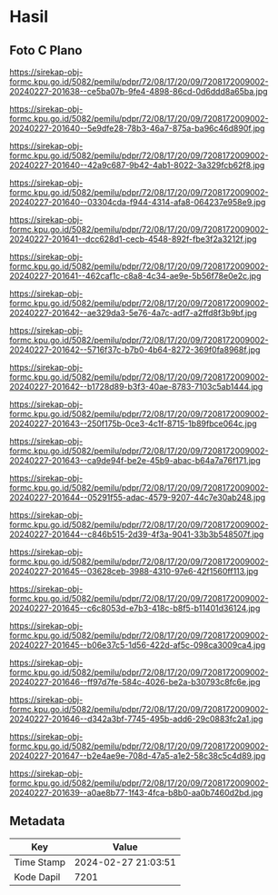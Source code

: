# Hasil

## Foto C Plano

https://sirekap-obj-formc.kpu.go.id/5082/pemilu/pdpr/72/08/17/20/09/7208172009002-20240227-201638--ce5ba07b-9fe4-4898-86cd-0d6ddd8a65ba.jpg

https://sirekap-obj-formc.kpu.go.id/5082/pemilu/pdpr/72/08/17/20/09/7208172009002-20240227-201640--5e9dfe28-78b3-46a7-875a-ba96c46d890f.jpg

https://sirekap-obj-formc.kpu.go.id/5082/pemilu/pdpr/72/08/17/20/09/7208172009002-20240227-201640--42a9c687-9b42-4ab1-8022-3a329fcb62f8.jpg

https://sirekap-obj-formc.kpu.go.id/5082/pemilu/pdpr/72/08/17/20/09/7208172009002-20240227-201640--03304cda-f944-4314-afa8-064237e958e9.jpg

https://sirekap-obj-formc.kpu.go.id/5082/pemilu/pdpr/72/08/17/20/09/7208172009002-20240227-201641--dcc628d1-cecb-4548-892f-fbe3f2a3212f.jpg

https://sirekap-obj-formc.kpu.go.id/5082/pemilu/pdpr/72/08/17/20/09/7208172009002-20240227-201641--462caf1c-c8a8-4c34-ae9e-5b56f78e0e2c.jpg

https://sirekap-obj-formc.kpu.go.id/5082/pemilu/pdpr/72/08/17/20/09/7208172009002-20240227-201642--ae329da3-5e76-4a7c-adf7-a2ffd8f3b9bf.jpg

https://sirekap-obj-formc.kpu.go.id/5082/pemilu/pdpr/72/08/17/20/09/7208172009002-20240227-201642--5716f37c-b7b0-4b64-8272-369f0fa8968f.jpg

https://sirekap-obj-formc.kpu.go.id/5082/pemilu/pdpr/72/08/17/20/09/7208172009002-20240227-201642--b1728d89-b3f3-40ae-8783-7103c5ab1444.jpg

https://sirekap-obj-formc.kpu.go.id/5082/pemilu/pdpr/72/08/17/20/09/7208172009002-20240227-201643--250f175b-0ce3-4c1f-8715-1b89fbce064c.jpg

https://sirekap-obj-formc.kpu.go.id/5082/pemilu/pdpr/72/08/17/20/09/7208172009002-20240227-201643--ca9de94f-be2e-45b9-abac-b64a7a76f171.jpg

https://sirekap-obj-formc.kpu.go.id/5082/pemilu/pdpr/72/08/17/20/09/7208172009002-20240227-201644--05291f55-adac-4579-9207-44c7e30ab248.jpg

https://sirekap-obj-formc.kpu.go.id/5082/pemilu/pdpr/72/08/17/20/09/7208172009002-20240227-201644--c846b515-2d39-4f3a-9041-33b3b548507f.jpg

https://sirekap-obj-formc.kpu.go.id/5082/pemilu/pdpr/72/08/17/20/09/7208172009002-20240227-201645--03628ceb-3988-4310-97e6-42f1560ff113.jpg

https://sirekap-obj-formc.kpu.go.id/5082/pemilu/pdpr/72/08/17/20/09/7208172009002-20240227-201645--c6c8053d-e7b3-418c-b8f5-b11401d36124.jpg

https://sirekap-obj-formc.kpu.go.id/5082/pemilu/pdpr/72/08/17/20/09/7208172009002-20240227-201645--b06e37c5-1d56-422d-af5c-098ca3009ca4.jpg

https://sirekap-obj-formc.kpu.go.id/5082/pemilu/pdpr/72/08/17/20/09/7208172009002-20240227-201646--ff97d7fe-584c-4026-be2a-b30793c8fc6e.jpg

https://sirekap-obj-formc.kpu.go.id/5082/pemilu/pdpr/72/08/17/20/09/7208172009002-20240227-201646--d342a3bf-7745-495b-add6-29c0883fc2a1.jpg

https://sirekap-obj-formc.kpu.go.id/5082/pemilu/pdpr/72/08/17/20/09/7208172009002-20240227-201647--b2e4ae9e-708d-47a5-a1e2-58c38c5c4d89.jpg

https://sirekap-obj-formc.kpu.go.id/5082/pemilu/pdpr/72/08/17/20/09/7208172009002-20240227-201639--a0ae8b77-1f43-4fca-b8b0-aa0b7460d2bd.jpg


## Metadata

| Key        | Value               |
| ---------- | ------------------- |
| Time Stamp | 2024-02-27 21:03:51 |
| Kode Dapil | 7201                |



